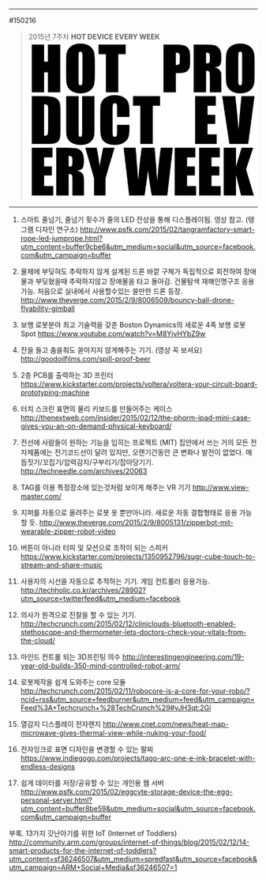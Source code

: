            
---              
#150216           
> 2015년 7주차 **HOT DEVICE EVERY WEEK**             
![pic](../image/MAIN.png)             
                
---            


1. 스마트 줄넘기, 줄넘기 횟수가 줄의 LED 잔상을 통해 디스플레이됨.
영상 참고. (탱그램 디자인 연구소)
http://www.psfk.com/2015/02/tangramfactory-smart-rope-led-jumprope.html?utm_content=buffer9cbe6&utm_medium=social&utm_source=facebook.com&utm_campaign=buffer

2. 물체에 부딪혀도 추락하지 않게 설계된 드론
바깥 구체가 독립적으로 회전하여 장애물과 부딪혔을때 추락하지않고 장애물을 타고 돌아감. 건물탐색 재해인명구조 응용가능.
처음으로 실내에서 사용할수있는 쓸만한 드론 등장.
http://www.theverge.com/2015/2/9/8006509/bouncy-ball-drone-flyability-gimball

3. 보행 로봇분야 최고 기술력을 갖춘 Boston Dynamics의 새로운 4족 보행 로봇 Spot
https://www.youtube.com/watch?v=M8YjvHYbZ9w

4. 잔을 들고 춤을춰도 쏟아지지 않게해주는 기기. (영상 꼭 보셔요)
http://goodoilfilms.com/spill-proof-beer

5. 2층 PCB를 출력하는 3D 프린터
https://www.kickstarter.com/projects/voltera/voltera-your-circuit-board-prototyping-machine

6. 터치 스크린 표면의 물리 키보드를 만들어주는 케이스
http://thenextweb.com/insider/2015/02/12/the-phorm-ipad-mini-case-gives-you-an-on-demand-physical-keyboard/



7. 전선에 사람들이 원하는 기능을 입히는 프로젝트 (MIT)
집안에서 쓰는 거의 모든 전자제품에는 전기코드선이 달려 있지만, 오랜기간동안 큰 변화나 발전이 없었다.  매듭짓기/꼬집기/압력감지/구부리기/잡아당기기.
http://techneedle.com/archives/20063

8. TAG를 이용 특정장소에 있는것처럼 보이게 해주는 VR 기기
http://www.view-master.com/

9. 지퍼를 자동으로 올려주는 로봇
옷 뿐만아니라. 새로운 자동 결합형태로 응용 가능할 듯.
http://www.theverge.com/2015/2/9/8005131/zipperbot-mit-wearable-zipper-robot-video

10. 버튼이 아니라 터피 및 모션으로 조작이 되는 스피커
https://www.kickstarter.com/projects/1350952796/sugr-cube-touch-to-stream-and-share-music

11. 사용자의 시선을 자동으로 추적하는 기기. 게임 컨트롤러 응용가능. 
http://techholic.co.kr/archives/28902?utm_source=twitterfeed&utm_medium=facebook

12. 의사가 원격으로 진찰을 할 수 있는 기기.
http://techcrunch.com/2015/02/12/cliniclouds-bluetooth-enabled-stethoscope-and-thermometer-lets-doctors-check-your-vitals-from-the-cloud/

13. 마인드 컨트롤 되는 3D프린팅 의수
http://interestingengineering.com/19-year-old-builds-350-mind-controlled-robot-arm/

14. 로봇제작을 쉽게 도와주는 core 모듈
http://techcrunch.com/2015/02/11/robocore-is-a-core-for-your-robo/?ncid=rss&utm_source=feedburner&utm_medium=feed&utm_campaign=Feed%3A+Techcrunch+%28TechCrunch%29#vJH3qt:2Gi

15. 열감지 디스플레이 전자렌지 
http://www.cnet.com/news/heat-map-microwave-gives-thermal-view-while-nuking-your-food/

16. 전자잉크로 표면 디자인을 변경할 수 있는 팔찌
https://www.indiegogo.com/projects/tago-arc-one-e-ink-bracelet-with-endless-designs

17. 쉽게 데이터를 저장/공유할 수 있는 개인용 웹 서버
http://www.psfk.com/2015/02/eggcyte-storage-device-the-egg-personal-server.html?utm_content=buffer8be59&utm_medium=social&utm_source=facebook.com&utm_campaign=buffer

부록. 13가지 갓난아기를 위한 IoT (Internet of Toddlers)
http://community.arm.com/groups/internet-of-things/blog/2015/02/12/14-smart-products-for-the-internet-of-toddlers?utm_content=sf36246507&utm_medium=spredfast&utm_source=facebook&utm_campaign=ARM+Social+Media&sf36246507=1




